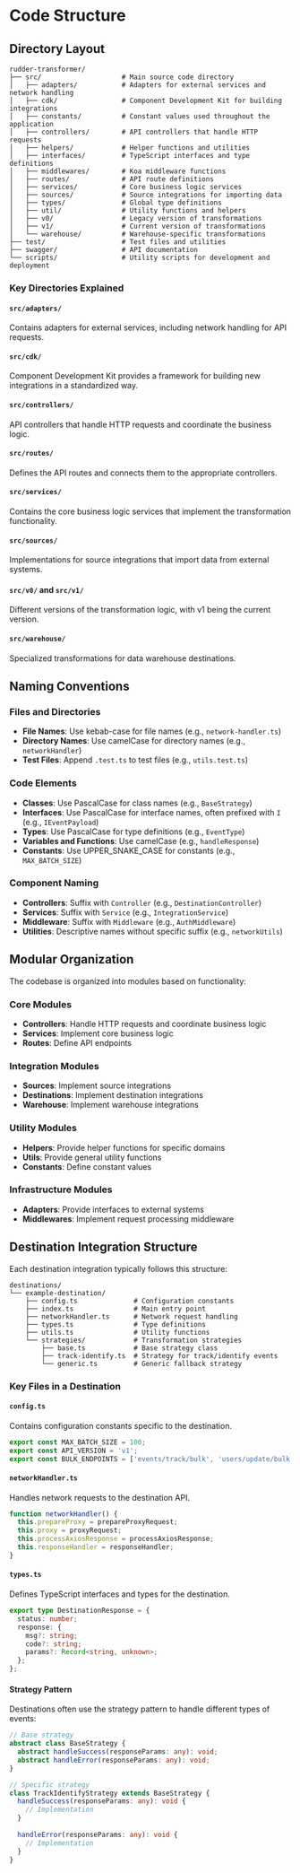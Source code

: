 # Code Structure

## Directory Layout

```
rudder-transformer/
├── src/                    # Main source code directory
│   ├── adapters/           # Adapters for external services and network handling
│   ├── cdk/                # Component Development Kit for building integrations
│   ├── constants/          # Constant values used throughout the application
│   ├── controllers/        # API controllers that handle HTTP requests
│   ├── helpers/            # Helper functions and utilities
│   ├── interfaces/         # TypeScript interfaces and type definitions
│   ├── middlewares/        # Koa middleware functions
│   ├── routes/             # API route definitions
│   ├── services/           # Core business logic services
│   ├── sources/            # Source integrations for importing data
│   ├── types/              # Global type definitions
│   ├── util/               # Utility functions and helpers
│   ├── v0/                 # Legacy version of transformations
│   ├── v1/                 # Current version of transformations
│   └── warehouse/          # Warehouse-specific transformations
├── test/                   # Test files and utilities
├── swagger/                # API documentation
└── scripts/                # Utility scripts for development and deployment
```

### Key Directories Explained

#### `src/adapters/`
Contains adapters for external services, including network handling for API requests.

#### `src/cdk/`
Component Development Kit provides a framework for building new integrations in a standardized way.

#### `src/controllers/`
API controllers that handle HTTP requests and coordinate the business logic.

#### `src/routes/`
Defines the API routes and connects them to the appropriate controllers.

#### `src/services/`
Contains the core business logic services that implement the transformation functionality.

#### `src/sources/`
Implementations for source integrations that import data from external systems.

#### `src/v0/` and `src/v1/`
Different versions of the transformation logic, with v1 being the current version.

#### `src/warehouse/`
Specialized transformations for data warehouse destinations.

## Naming Conventions

### Files and Directories
- **File Names**: Use kebab-case for file names (e.g., `network-handler.ts`)
- **Directory Names**: Use camelCase for directory names (e.g., `networkHandler`)
- **Test Files**: Append `.test.ts` to test files (e.g., `utils.test.ts`)

### Code Elements
- **Classes**: Use PascalCase for class names (e.g., `BaseStrategy`)
- **Interfaces**: Use PascalCase for interface names, often prefixed with `I` (e.g., `IEventPayload`)
- **Types**: Use PascalCase for type definitions (e.g., `EventType`)
- **Variables and Functions**: Use camelCase (e.g., `handleResponse`)
- **Constants**: Use UPPER_SNAKE_CASE for constants (e.g., `MAX_BATCH_SIZE`)

### Component Naming
- **Controllers**: Suffix with `Controller` (e.g., `DestinationController`)
- **Services**: Suffix with `Service` (e.g., `IntegrationService`)
- **Middleware**: Suffix with `Middleware` (e.g., `AuthMiddleware`)
- **Utilities**: Descriptive names without specific suffix (e.g., `networkUtils`)

## Modular Organization

The codebase is organized into modules based on functionality:

### Core Modules
- **Controllers**: Handle HTTP requests and coordinate business logic
- **Services**: Implement core business logic
- **Routes**: Define API endpoints

### Integration Modules
- **Sources**: Implement source integrations
- **Destinations**: Implement destination integrations
- **Warehouse**: Implement warehouse integrations

### Utility Modules
- **Helpers**: Provide helper functions for specific domains
- **Utils**: Provide general utility functions
- **Constants**: Define constant values

### Infrastructure Modules
- **Adapters**: Provide interfaces to external systems
- **Middlewares**: Implement request processing middleware

## Destination Integration Structure

Each destination integration typically follows this structure:

```
destinations/
└── example-destination/
    ├── config.ts              # Configuration constants
    ├── index.ts               # Main entry point
    ├── networkHandler.ts      # Network request handling
    ├── types.ts               # Type definitions
    ├── utils.ts               # Utility functions
    └── strategies/            # Transformation strategies
        ├── base.ts            # Base strategy class
        ├── track-identify.ts  # Strategy for track/identify events
        └── generic.ts         # Generic fallback strategy
```

### Key Files in a Destination

#### `config.ts`
Contains configuration constants specific to the destination.

```typescript
export const MAX_BATCH_SIZE = 100;
export const API_VERSION = 'v1';
export const BULK_ENDPOINTS = ['events/track/bulk', 'users/update/bulk'];
```

#### `networkHandler.ts`
Handles network requests to the destination API.

```typescript
function networkHandler() {
  this.prepareProxy = prepareProxyRequest;
  this.proxy = proxyRequest;
  this.processAxiosResponse = processAxiosResponse;
  this.responseHandler = responseHandler;
}
```

#### `types.ts`
Defines TypeScript interfaces and types for the destination.

```typescript
export type DestinationResponse = {
  status: number;
  response: {
    msg?: string;
    code?: string;
    params?: Record<string, unknown>;
  };
};
```

#### Strategy Pattern
Destinations often use the strategy pattern to handle different types of events:

```typescript
// Base strategy
abstract class BaseStrategy {
  abstract handleSuccess(responseParams: any): void;
  abstract handleError(responseParams: any): void;
}

// Specific strategy
class TrackIdentifyStrategy extends BaseStrategy {
  handleSuccess(responseParams: any): void {
    // Implementation
  }
  
  handleError(responseParams: any): void {
    // Implementation
  }
}
```
